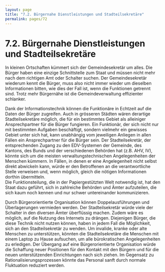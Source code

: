 ```yaml
---
layout: page
title: "7.2. Bürgernahe Dienstleistungen und Stadteilsekretäre"
permalink: pages/72
---
```


# 7.2\. Bürgernahe Dienstleistungen und Stadteilsekretäre

In kleinen Ortschaften kümmert sich der Gemeindesekretär um alles. Die Bürger haben eine einzige Schnittstelle zum Staat und müssen nicht mehr nach dem richtigen Amt oder Schalter suchen. Der Gemeindesekretär wiederum kennt die Bürger, muss also nicht immer wieder um dieselben Informationen bitten, wie dies der Fall ist, wenn die Funktionen getrennt sind. Trotz mehr Bürgernähe ist die Gemeindeverwaltung effizienter schlanker.

Dank der Informationstechnik können die Funktionäre in Echtzeit auf die Daten der Bürger zugreifen. Auch in grösseren Städten wären derartige Stadteilsekretäre möglich, die für ein bestimmtes Gebiet als alleiniger Ansprechpartner für die Bürger fungieren. Ein Funktionär, der sich nicht nur mit bestimmten Aufgaben beschäftigt, sondern vielmehr ein gewisses Gebiet unter sich hat, kann unabhängig vom jeweiligen Anliegen in allen Fällen ein Ansprechpartner für die Bürger sein. Der Stadteilsekretär, der entsprechenden Zugang zu den EDV-Systemen der Gemeinde, des Kantons, des Bunds und der verschiedenen Behörden hat (z.B. AHV, IV), könnte sich um die meisten verwaltungstechnischen Angelegenheiten der Menschen kümmern. In Fällen, in denen er eine Angelegenheit nicht selbst direkt abwickeln kann, würde er den Betroffenen an die verantwortliche Stelle verweisen und, wenn möglich, gleich die nötigen Informationen dorthin übermitteln.  
 Die Funktionsteilung, die in der Papiergestützten Welt notwendig ist, hat den Staat dazu geführt, sich in zahlreiche Behörden und Ämter aufzuteilen, die sich kaum noch kennen und nur schwer untereinander kommunizieren.

Durch Bürgerorientierte Organisation können Doppelausführungen und Überlagerungen vermieden werden. Der Stadteilsekretär würde viele der Schalter in den diversen Ämter überflüssig machen. Zudem wäre es möglich, auf die Nutzung des Internets zu drängen. Diejenigen Bürger, die diese Technik nicht nutzen können, haben in jedem Fall die Möglichkeit, sich an den Stadteilsekretär zu wenden. Um invalide, kranke oder alte Menschen zu unterstützen, könnten die Stadteilsekretäre die Menschen mit einem Laptop zu Hause aufsuchen, um alle bürokratischen Angelegenheiten zu erledigen. Der Übergang auf eine Bürgerorientierte Organisation würde die Schaffung neuer Positionen für den Kontakt mit den Bürgern und für die neuen unterstützenden Einrichtungen nach sich ziehen. Im Gegensatz zu Rationalisierungsprozessen könnte das Personal sanft durch normale Fluktuation reduziert werden.

